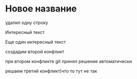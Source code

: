# Новое название

удалил одну строку

Интересный текст

Еще один интересный текст

создадим второй конфликт

при втором конфликте git принял решение автоматически

решаем третий конфликт)что то тут не так
